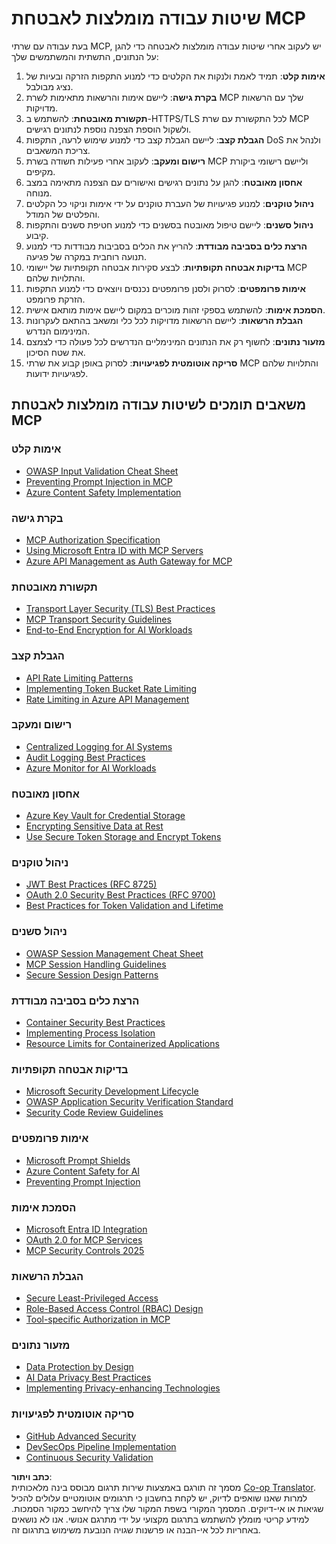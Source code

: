 <!--
CO_OP_TRANSLATOR_METADATA:
{
  "original_hash": "90bfc6f3be00e34f6124e2a24bf94167",
  "translation_date": "2025-07-17T08:49:46+00:00",
  "source_file": "02-Security/mcp-best-practices.md",
  "language_code": "he"
}
-->
# שיטות עבודה מומלצות לאבטחת MCP

בעת עבודה עם שרתי MCP, יש לעקוב אחרי שיטות עבודה מומלצות לאבטחה כדי להגן על הנתונים, התשתית והמשתמשים שלך:

1. **אימות קלט**: תמיד לאמת ולנקות את הקלטים כדי למנוע התקפות הזרקה ובעיות של נציג מבולבל.
2. **בקרת גישה**: ליישם אימות והרשאות מתאימות לשרת MCP שלך עם הרשאות מדויקות.
3. **תקשורת מאובטחת**: להשתמש ב-HTTPS/TLS לכל התקשורת עם שרת MCP ולשקול הוספת הצפנה נוספת לנתונים רגישים.
4. **הגבלת קצב**: ליישם הגבלת קצב כדי למנוע שימוש לרעה, התקפות DoS ולנהל את צריכת המשאבים.
5. **רישום ומעקב**: לעקוב אחרי פעילות חשודה בשרת MCP וליישם רישומי ביקורת מקיפים.
6. **אחסון מאובטח**: להגן על נתונים רגישים ואישורים עם הצפנה מתאימה במצב מנוחה.
7. **ניהול טוקנים**: למנוע פגיעויות של העברת טוקנים על ידי אימות וניקוי כל הקלטים והפלטים של המודל.
8. **ניהול סשנים**: ליישם טיפול מאובטח בסשנים כדי למנוע חטיפת סשנים והתקפות קיבוע.
9. **הרצת כלים בסביבה מבודדת**: להריץ את הכלים בסביבות מבודדות כדי למנוע תנועה רוחבית במקרה של פגיעה.
10. **בדיקות אבטחה תקופתיות**: לבצע סקירות אבטחה תקופתיות של יישומי MCP והתלויות שלהם.
11. **אימות פרומפטים**: לסרוק ולסנן פרומפטים נכנסים ויוצאים כדי למנוע התקפות הזרקת פרומפט.
12. **הסמכת אימות**: להשתמש בספקי זהות מוכרים במקום ליישם אימות מותאם אישית.
13. **הגבלת הרשאות**: ליישם הרשאות מדויקות לכל כלי ומשאב בהתאם לעקרונות המינימום הנדרש.
14. **מזעור נתונים**: לחשוף רק את הנתונים המינימליים הנדרשים לכל פעולה כדי לצמצם את שטח הסיכון.
15. **סריקה אוטומטית לפגיעויות**: לסרוק באופן קבוע את שרתי MCP והתלויות שלהם לפגיעויות ידועות.

## משאבים תומכים לשיטות עבודה מומלצות לאבטחת MCP

### אימות קלט
- [OWASP Input Validation Cheat Sheet](https://cheatsheetseries.owasp.org/cheatsheets/Input_Validation_Cheat_Sheet.html)
- [Preventing Prompt Injection in MCP](https://modelcontextprotocol.io/docs/guides/security)
- [Azure Content Safety Implementation](./azure-content-safety-implementation.md)

### בקרת גישה
- [MCP Authorization Specification](https://modelcontextprotocol.io/specification/draft/basic/authorization)
- [Using Microsoft Entra ID with MCP Servers](https://den.dev/blog/mcp-server-auth-entra-id-session/)
- [Azure API Management as Auth Gateway for MCP](https://techcommunity.microsoft.com/blog/integrationsonazureblog/azure-api-management-your-auth-gateway-for-mcp-servers/4402690)

### תקשורת מאובטחת
- [Transport Layer Security (TLS) Best Practices](https://learn.microsoft.com/security/engineering/solving-tls)
- [MCP Transport Security Guidelines](https://modelcontextprotocol.io/docs/concepts/transports)
- [End-to-End Encryption for AI Workloads](https://learn.microsoft.com/azure/architecture/example-scenario/confidential/end-to-end-encryption)

### הגבלת קצב
- [API Rate Limiting Patterns](https://learn.microsoft.com/azure/architecture/patterns/rate-limiting-pattern)
- [Implementing Token Bucket Rate Limiting](https://konghq.com/blog/engineering/how-to-design-a-scalable-rate-limiting-algorithm)
- [Rate Limiting in Azure API Management](https://learn.microsoft.com/azure/api-management/rate-limit-policy)

### רישום ומעקב
- [Centralized Logging for AI Systems](https://learn.microsoft.com/azure/architecture/example-scenario/logging/centralized-logging)
- [Audit Logging Best Practices](https://cheatsheetseries.owasp.org/cheatsheets/Logging_Cheat_Sheet.html)
- [Azure Monitor for AI Workloads](https://learn.microsoft.com/azure/azure-monitor/overview)

### אחסון מאובטח
- [Azure Key Vault for Credential Storage](https://learn.microsoft.com/azure/key-vault/general/basic-concepts)
- [Encrypting Sensitive Data at Rest](https://learn.microsoft.com/security/engineering/data-encryption-at-rest)
- [Use Secure Token Storage and Encrypt Tokens](https://youtu.be/uRdX37EcCwg?si=6fSChs1G4glwXRy2)

### ניהול טוקנים
- [JWT Best Practices (RFC 8725)](https://datatracker.ietf.org/doc/html/rfc8725)
- [OAuth 2.0 Security Best Practices (RFC 9700)](https://datatracker.ietf.org/doc/html/rfc9700)
- [Best Practices for Token Validation and Lifetime](https://learn.microsoft.com/entra/identity-platform/access-tokens)

### ניהול סשנים
- [OWASP Session Management Cheat Sheet](https://cheatsheetseries.owasp.org/cheatsheets/Session_Management_Cheat_Sheet.html)
- [MCP Session Handling Guidelines](https://modelcontextprotocol.io/docs/guides/security)
- [Secure Session Design Patterns](https://learn.microsoft.com/security/engineering/session-security)

### הרצת כלים בסביבה מבודדת
- [Container Security Best Practices](https://learn.microsoft.com/azure/container-instances/container-instances-image-security)
- [Implementing Process Isolation](https://learn.microsoft.com/windows/security/threat-protection/security-policy-settings/user-rights-assignment)
- [Resource Limits for Containerized Applications](https://kubernetes.io/docs/concepts/configuration/manage-resources-containers/)

### בדיקות אבטחה תקופתיות
- [Microsoft Security Development Lifecycle](https://www.microsoft.com/sdl)
- [OWASP Application Security Verification Standard](https://owasp.org/www-project-application-security-verification-standard/)
- [Security Code Review Guidelines](https://owasp.org/www-pdf-archive/OWASP_Code_Review_Guide_v2.pdf)

### אימות פרומפטים
- [Microsoft Prompt Shields](https://learn.microsoft.com/azure/ai-services/content-safety/concepts/jailbreak-detection)
- [Azure Content Safety for AI](https://learn.microsoft.com/azure/ai-services/content-safety/)
- [Preventing Prompt Injection](https://github.com/microsoft/prompt-shield-js)

### הסמכת אימות
- [Microsoft Entra ID Integration](https://learn.microsoft.com/entra/identity-platform/v2-oauth2-auth-code-flow)
- [OAuth 2.0 for MCP Services](https://learn.microsoft.com/security/engineering/solving-oauth)
- [MCP Security Controls 2025](./mcp-security-controls-2025.md)

### הגבלת הרשאות
- [Secure Least-Privileged Access](https://learn.microsoft.com/entra/identity-platform/secure-least-privileged-access)
- [Role-Based Access Control (RBAC) Design](https://learn.microsoft.com/azure/role-based-access-control/overview)
- [Tool-specific Authorization in MCP](https://modelcontextprotocol.io/docs/guides/best-practices)

### מזעור נתונים
- [Data Protection by Design](https://learn.microsoft.com/compliance/regulatory/gdpr-data-protection-impact-assessments)
- [AI Data Privacy Best Practices](https://learn.microsoft.com/legal/cognitive-services/openai/data-privacy)
- [Implementing Privacy-enhancing Technologies](https://www.microsoft.com/security/blog/2021/07/13/microsofts-pet-project-privacy-enhancing-technologies-in-action/)

### סריקה אוטומטית לפגיעויות
- [GitHub Advanced Security](https://github.com/security/advanced-security)
- [DevSecOps Pipeline Implementation](https://learn.microsoft.com/azure/devops/migrate/security-validation-cicd-pipeline)
- [Continuous Security Validation](https://www.microsoft.com/security/blog/2022/04/05/step-by-step-building-a-more-efficient-devsecops-environment/)

**כתב ויתור**:  
מסמך זה תורגם באמצעות שירות תרגום מבוסס בינה מלאכותית [Co-op Translator](https://github.com/Azure/co-op-translator). למרות שאנו שואפים לדיוק, יש לקחת בחשבון כי תרגומים אוטומטיים עלולים להכיל שגיאות או אי-דיוקים. המסמך המקורי בשפת המקור שלו צריך להיחשב כמקור הסמכות. למידע קריטי מומלץ להשתמש בתרגום מקצועי על ידי מתרגם אנושי. אנו לא נושאים באחריות לכל אי-הבנה או פרשנות שגויה הנובעת משימוש בתרגום זה.